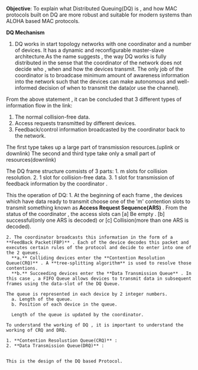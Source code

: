 **Objective**: To explain what Distributed Queuing(DQ) is , and how MAC protocols built on DQ are more robust and suitable for modern systems than ALOHA based MAC protocols.

**DQ Mechanism**

1. DQ works in start topology networks with one coordinator and a number of devices. It has a dynamic and reconfigurable master-slave architecture.As the name suggests , the way DQ works is fully distributed in the sense that the coordinator of the network does not decide who , when and how the devices transmit. The only job of the coordinator is to broadcase minimum amount of awareness information into the network such that the devices can make autonomous and well-informed decision of when to transmit the data(or use the channel).

From the above statement , it can be concluded that 3 different types of information flow in the link:
  1. The normal collision-free data.
  2. Access requests transmitted by different devices.
  3. Feedback/control information broadcasted by the coordinator back to the network.

  The first type takes up a large part of transmission resources.(uplink or downlink)
  The second and third type take only a small part of resources(downlink)

  The DQ frame structure comsists of 3 parts:
    1. m slots for collision resolution.
    2. 1 slot for collision-free data.
    3. 1 slot for transmission of feedback information by the coordinator .

  This the operation of DQ:
    1. At the beginning of each frame , the devices which have data ready to transmit choose one of the 'm' contention slots to transmit something known as **Access Request Sequence(ARS)** . From the status of the coordinator , the access slots can
      [a] Be empty .
      [b] successful(only one ARS is decoded) or
      [c] Collision(more than one ARS is decoded).

    2. The coordinator broadcasts this information in the form of a **FeedBack Packet(FBP)** . Each of the device decodes this packet and executes certain rules of the protocol and decide to enter into one of the 2 queues.
      **a.** Colliding devices enter the **Contention Resolution Queue(CRQ)** . A **tree-splitting algorithm** is used to resolve those contentions.
      **b.** Succeeding devices enter the **Data Transmission Queue** . In this case , a FIFO Queue allows devices to transmit data in subsequent frames using the data-slot of the DQ Queue.

    The queue is represented in each device by 2 integer numbers.
      a. Length of the queue.
      b. Position of each device in the queue.

      Length of the queue is updated by the coordinator.

    To understand the working of DQ , it is important to understand the working of CRQ and DRQ.

    1. **Contention Resolustion Queue(CRQ)** :
    2. **Data Transmission Queue(DRQ)** :


    This is the design of the DQ based Protocol.

